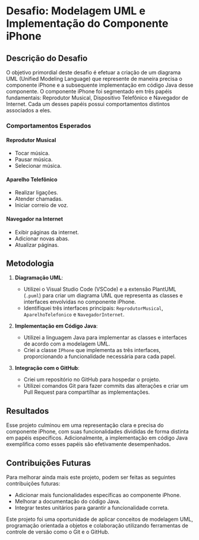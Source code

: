 # Desafio: Modelagem UML e Implementação do Componente iPhone

## Descrição do Desafio

O objetivo primordial deste desafio é efetuar a criação de um diagrama UML (Unified Modeling Language) que represente de maneira precisa o componente iPhone e a subsequente implementação em código Java desse componente. O componente iPhone foi segmentado em três papéis fundamentais: Reprodutor Musical, Dispositivo Telefônico e Navegador de Internet. Cada um desses papéis possui comportamentos distintos associados a eles.

### Comportamentos Esperados

#### Reprodutor Musical
- Tocar música.
- Pausar música.
- Selecionar música.

#### Aparelho Telefônico
- Realizar ligações.
- Atender chamadas.
- Iniciar correio de voz.

#### Navegador na Internet
- Exibir páginas da internet.
- Adicionar novas abas.
- Atualizar páginas.

## Metodologia

1. **Diagramação UML**:
   - Utilizei o Visual Studio Code (VSCode) e a extensão PlantUML (`.puml`) para criar um diagrama UML que representa as classes e interfaces envolvidas no componente iPhone.
   - Identifiquei três interfaces principais: `ReprodutorMusical`, `AparelhoTelefonico` e `NavegadorInternet`.

2. **Implementação em Código Java**:
   - Utilizei a linguagem Java para implementar as classes e interfaces de acordo com a modelagem UML.
   - Criei a classe `IPhone` que implementa as três interfaces, proporcionando a funcionalidade necessária para cada papel.

3. **Integração com o GitHub**:
   - Criei um repositório no GitHub para hospedar o projeto.
   - Utilizei comandos Git para fazer commits das alterações e criar um Pull Request para compartilhar as implementações.

## Resultados

Esse projeto culminou em uma representação clara e precisa do componente iPhone, com suas funcionalidades divididas de forma distinta em papéis específicos. Adicionalmente, a implementação em código Java exemplifica como esses papéis são efetivamente desempenhados.

## Contribuições Futuras

Para melhorar ainda mais este projeto, podem ser feitas as seguintes contribuições futuras:

- Adicionar mais funcionalidades específicas ao componente iPhone.
- Melhorar a documentação do código Java.
- Integrar testes unitários para garantir a funcionalidade correta.

Este projeto foi uma oportunidade de aplicar conceitos de modelagem UML, programação orientada a objetos e colaboração utilizando ferramentas de controle de versão como o Git e o GitHub.
